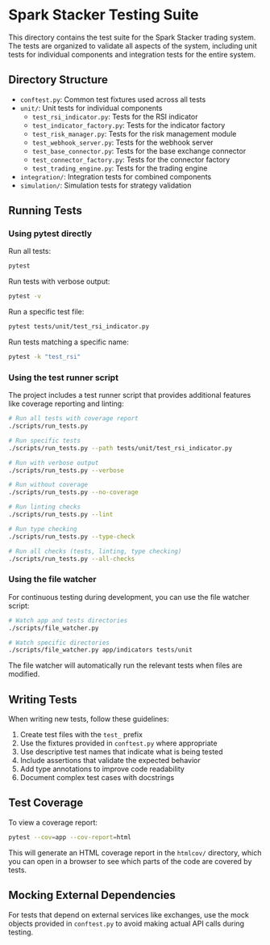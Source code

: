 # Spark Stacker Testing Suite

This directory contains the test suite for the Spark Stacker trading system. The tests are organized to validate all aspects of the system, including unit tests for individual components and integration tests for the entire system.

## Directory Structure

- `conftest.py`: Common test fixtures used across all tests
- `unit/`: Unit tests for individual components
  - `test_rsi_indicator.py`: Tests for the RSI indicator
  - `test_indicator_factory.py`: Tests for the indicator factory
  - `test_risk_manager.py`: Tests for the risk management module
  - `test_webhook_server.py`: Tests for the webhook server
  - `test_base_connector.py`: Tests for the base exchange connector
  - `test_connector_factory.py`: Tests for the connector factory
  - `test_trading_engine.py`: Tests for the trading engine
- `integration/`: Integration tests for combined components
- `simulation/`: Simulation tests for strategy validation

## Running Tests

### Using pytest directly

Run all tests:

```bash
pytest
```

Run tests with verbose output:

```bash
pytest -v
```

Run a specific test file:

```bash
pytest tests/unit/test_rsi_indicator.py
```

Run tests matching a specific name:

```bash
pytest -k "test_rsi"
```

### Using the test runner script

The project includes a test runner script that provides additional features like coverage reporting and linting:

```bash
# Run all tests with coverage report
./scripts/run_tests.py

# Run specific tests
./scripts/run_tests.py --path tests/unit/test_rsi_indicator.py

# Run with verbose output
./scripts/run_tests.py --verbose

# Run without coverage
./scripts/run_tests.py --no-coverage

# Run linting checks
./scripts/run_tests.py --lint

# Run type checking
./scripts/run_tests.py --type-check

# Run all checks (tests, linting, type checking)
./scripts/run_tests.py --all-checks
```

### Using the file watcher

For continuous testing during development, you can use the file watcher script:

```bash
# Watch app and tests directories
./scripts/file_watcher.py

# Watch specific directories
./scripts/file_watcher.py app/indicators tests/unit
```

The file watcher will automatically run the relevant tests when files are modified.

## Writing Tests

When writing new tests, follow these guidelines:

1. Create test files with the `test_` prefix
2. Use the fixtures provided in `conftest.py` where appropriate
3. Use descriptive test names that indicate what is being tested
4. Include assertions that validate the expected behavior
5. Add type annotations to improve code readability
6. Document complex test cases with docstrings

## Test Coverage

To view a coverage report:

```bash
pytest --cov=app --cov-report=html
```

This will generate an HTML coverage report in the `htmlcov/` directory, which you can open in a browser to see which parts of the code are covered by tests.

## Mocking External Dependencies

For tests that depend on external services like exchanges, use the mock objects provided in `conftest.py` to avoid making actual API calls during testing. 